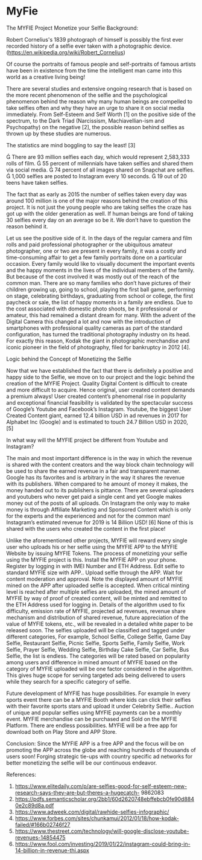 # MyFie
The MYFIE Project
Monetize your Selfie
Background:

Robert Cornelius's 1839 photograph of himself is possibly the first ever recorded history of a selfie ever taken with a photographic device.
(https://en.wikipedia.org/wiki/Robert_Cornelius)

Of course the portraits of famous people and self-portraits of famous artists have been in existence from the time the intelligent man came into this world as a creative living being!

There are several studies and extensive ongoing research that is based on the more recent phenomenon of the selfie and the psychological phenomenon behind the reason why many human beings are compelled to take selfies often and why they have an urge to share it on social media immediately. From Self-Esteem and Self Worth [1] on the positive side of the spectrum, to the Dark Triad (Narcissism,
Machiavellian-ism and Psychopathy) on the negative [2], the possible reason behind selfies as thrown up by these studies are numerous.

The statistics are mind boggling to say the least! [3]

 There are 93 million selfies each day, which would represent 2,583,333 rolls of film.
 55 percent of millennials have taken selfies and shared them via social media.
 74 percent of all images shared on Snapchat are selfies.
 1,000 selfies are posted to Instagram every 10 seconds.
 19 out of 20 teens have taken selfies.

The fact that as early as 2015 the number of selfies taken every day was around 100 million is one of the major reasons behind the creation of this project. It is not just the young people who are taking selfies the craze has got up with the older generation as well. If human beings are fond of taking 30 selfies every day on an average so be it. We don’t have to question the reason behind it.

Let us see the positive side of it. In the days of the regular camera and film rolls and paid professional photographer or the ubiquitous amateur photographer, one or two are present in every family, it was a costly and time-consuming affair to get a few family portraits done on a particular occasion. Every family would like to visually document the important events and the happy moments in the lives of the individual members of the family. But because of the cost involved it was mostly out of the reach of the common man. There are so many families who don’t have pictures of their children growing up, going to school, playing the first ball game, performing on stage, celebrating birthdays, graduating from school or college, the first paycheck or sale, the list of happy moments in a family are endless. Due to the cost associated with domestic photo shoots, be it professional or amateur, this had remained a distant dream for many. With the advent of the Digital Camera this changed a lot and now with the introduction of smartphones with professional quality cameras as part of the standard configuration, has turned the traditional photography industry on its head. For exactly this reason, Kodak the giant in photographic merchandise and iconic pioneer in the field of photography, filed for bankruptcy in 2012 [4].

Logic behind the Concept of Monetizing the Selfie

Now that we have established the fact that there is definitely a positive and happy side to the Selfie, we move on to our project and the logic behind the creation of the MYFIE Project. Quality Digital Content is difficult to create and more difficult to acquire. Hence original, user created content demands a premium always! User created content’s phenomenal rise in popularity and exceptional financial feasibility is validated by the spectacular success of Google’s Youtube and Facebook’s Instagram. Youtube, the biggest User Created Content giant, earned 12.4 billion USD in ad revenues in 2017 for Alphabet Inc (Google) and is estimated to touch 24.7 Billion USD in 2020, [5]

In what way will the MYFIE project be different from Youtube and Instagram?

The main and most important difference is in the way in which the revenue is shared with the content creators and the way block chain technology will be used to share the earned revenue in a fair and transparent manner. Google has its favorites and is arbitrary in the way it shares the revenue with its publishers. When compared to he amount of money it makes, the money handed out to its publishers is pittance. There are several uploaders and youtubers who never get paid a single cent and yet Google makes money out of the posts of all uploads. On Instagram the only way to make money is through Affiliate Marketing and Sponsored Content which is only for the experts and the experienced
and not for the common man! Instagram’s estimated revenue for 2019 is 14 Billion USD! [6] None of this is shared with the users who created the content in the first place!

Unlike the aforementioned other projects, MYFIE will reward every single user who uploads his or her selfie using the MYFIE APP to the MYFIE Website by issuing MYFIE Tokens. The process of monetizing your selfie using the MYFIE project is this. Install the MYFIE APP on your phone. Register by logging in with IMEI Number and ETH Address. Edit selfie to standard MYFIE size with APP.. Upload selfie through the APP. Wait
for content moderation and approval. Note the displayed amount of MYFIE mined on the APP after uploaded selfie is accepted. When critical minting level is reached after multiple selfies are uploaded, the mined amount of MYFIE by way of proof of created content, will be minted and remitted to the ETH Address used for logging in.
Details of the algorithm used to fix difficulty, emission rate of MYFIE, projected ad revenues, revenue share mechanism and distribution of shared revenue, future appreciation of the value of MYFIE tokens, etc., will be revealed in a detailed white paper to be released soon. The selfies uploaded will be classified and tagged under different categories, For example, School Selfie, College Selfie, Game Day Selfie, Restaurant Selfie, Picnic Selfie, Sports Selfie, Family Selfie, Work Selfie, Prayer Selfie, Wedding Selfie, Birthday Cake Selfie, Car Selfie, Bus Selfie, the list is endless. The categories will be rated based on popularity among users and difference in mined amount of MYFIE based on the category of MYFIE uploaded will be one factor considered in the algorithm. This gives huge scope for serving targeted ads being delivered to users while they search for a specific category of selfie.

Future development of MYFIE has huge possibilities. For example In every sports event there can be a MYFIE Booth where kids can click their selfies with their favorite sports stars and upload it under Celebrity Selfie.. Auction of unique and popular selfies using MYFIE payments can be a monthly event. MYFIE merchandise can be purchased and Sold on the MYFIE Platform. There are endless possibilities. MYFIE
will be a free app for download both on Play Store and APP Store.

Conclusion:
Since the MYFIE APP is a free APP and the focus will be on promoting the APP across the globe and reaching hundreds of thousands of users soon! Forging strategic tie-ups with country specific ad networks for better monetizing the selfie will be our continuous endeavor.

References:

1. https://www.elitedaily.com/p/are-selfies-good-for-self-esteem-new-research-says-they-are-but-theres-a-hugecatch-
9862083
2. https://pdfs.semanticscholar.org/2bb1/60d2620748ebffebcb0fe90d8840e2c89d8a.pdf
3. https://www.adweek.com/digital/rawhide-selfies-infographic/
4. https://www.forbes.com/sites/chunkamui/2012/01/18/how-kodak-failed/#166b02746f27
5. https://www.thestreet.com/technology/will-google-disclose-youtube-revenues-14854475
6. https://www.fool.com/investing/2019/01/22/instagram-could-bring-in-14-billion-in-revenue-thi.aspx

